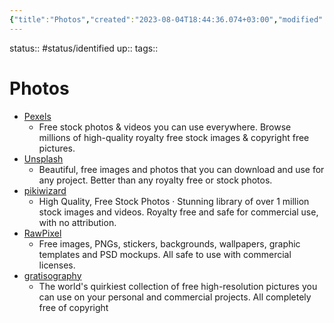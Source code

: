 ```yaml
---
{"title":"Photos","created":"2023-08-04T18:44:36.074+03:00","modified":"Tuesday, September 5th 2023, 8:26:18 AM +03:00","dg-publish":true,"permalink":"/00-09-metadata/07-resources/07-03-photos/","dgPassFrontmatter":true,"updated":"2023-09-05T08:29:00.190+03:00"}
---
```



status:: #status/identified 
up:: 
tags::

# Photos

- [Pexels](https://www.pexels.com/)
	- Free stock photos & videos you can use everywhere. Browse millions of high-quality royalty free stock images & copyright free pictures.
- [Unsplash](https://unsplash.com/)
	- Beautiful, free images and photos that you can download and use for any project. Better than any royalty free or stock photos.
- [pikiwizard](https://pikwizard.com/)
	- High Quality, Free Stock Photos · Stunning library of over 1 million stock images and videos. Royalty free and safe for commercial use, with no attribution.
- [RawPixel](https://www.rawpixel.com/)
	- Free images, PNGs, stickers, backgrounds, wallpapers, graphic templates and PSD mockups. All safe to use with commercial licenses.
- [gratisography](https://gratisography.com/)
	- The world's quirkiest collection of free high-resolution pictures you can use on your personal and commercial projects. All completely free of copyright